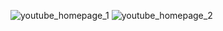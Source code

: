 
![youtube_homepage_1](https://github.com/user-attachments/assets/c9459755-2cb2-448c-b8a3-07dc320f676c)
![youtube_homepage_2](https://github.com/user-attachments/assets/b62caf09-2e85-4144-9269-bdcbe62f4b09)
